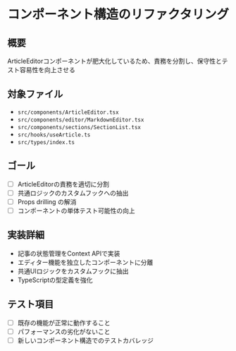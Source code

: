 # コンポーネント構造のリファクタリング

## 概要
ArticleEditorコンポーネントが肥大化しているため、責務を分割し、保守性とテスト容易性を向上させる

## 対象ファイル
- `src/components/ArticleEditor.tsx`
- `src/components/editor/MarkdownEditor.tsx`
- `src/components/sections/SectionList.tsx`
- `src/hooks/useArticle.ts`
- `src/types/index.ts`

## ゴール
- [ ] ArticleEditorの責務を適切に分割
- [ ] 共通ロジックのカスタムフックへの抽出
- [ ] Props drilling の解消
- [ ] コンポーネントの単体テスト可能性の向上

## 実装詳細
- 記事の状態管理をContext APIで実装
- エディター機能を独立したコンポーネントに分離
- 共通UIロジックをカスタムフックに抽出
- TypeScriptの型定義を強化

## テスト項目
- [ ] 既存の機能が正常に動作すること
- [ ] パフォーマンスの劣化がないこと
- [ ] 新しいコンポーネント構造でのテストカバレッジ